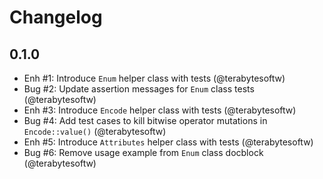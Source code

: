 # Changelog

## 0.1.0

- Enh #1: Introduce `Enum` helper class with tests (@terabytesoftw)
- Bug #2: Update assertion messages for `Enum` class tests (@terabytesoftw)
- Enh #3: Introduce `Encode` helper class with tests (@terabytesoftw)
- Bug #4: Add test cases to kill bitwise operator mutations in `Encode::value()` (@terabytesoftw)
- Enh #5: Introduce `Attributes` helper class with tests (@terabytesoftw)
- Bug #6: Remove usage example from `Enum` class docblock (@terabytesoftw)
